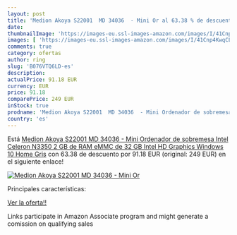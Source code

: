 ```yaml
---
layout: post
title: 'Medion Akoya S22001  MD 34036  - Mini Or al 63.38 % de descuento'
date: 
thumbnailImage: 'https://images-eu.ssl-images-amazon.com/images/I/41Cnp4KwqCL._SL200_.jpg'
images: [ 'https://images-eu.ssl-images-amazon.com/images/I/41Cnp4KwqCL._SL200_.jpg' ]
comments: true
category: ofertas
author: ring
slug: 'B076VTQ6LD-es'
description:
actualPrice: 91.18 EUR
currency: EUR
price: 91.18
comparePrice: 249 EUR
inStock: true
prodname: 'Medion Akoya S22001  MD 34036  - Mini Ordenador de sobremesa  Intel Celeron N3350  2 GB de RAM  eMMC de 32 GB  Intel HD Graphics  Windows 10 Home   Gris'
country: 'es'
---
```


Está [Medion Akoya S22001  MD 34036  - Mini Ordenador de sobremesa  Intel Celeron N3350  2 GB de RAM  eMMC de 32 GB  Intel HD Graphics  Windows 10 Home   Gris](https://www.amazon.es/dp/B076VTQ6LD/?tag=tolees-21) con 63.38 de descuento por 91.18 EUR (original: 249 EUR) en el siguiente enlace!

[![Medion Akoya S22001  MD 34036  - Mini Or](https://images-eu.ssl-images-amazon.com/images/I/41Cnp4KwqCL._SL200_.jpg)](https://www.amazon.es/dp/B076VTQ6LD/?tag=tolees-21)

Principales características:


[Ver la oferta!!](https://www.amazon.es/dp/B076VTQ6LD/?tag=tolees-21)

Links participate in Amazon Associate program and might generate a comission on qualifying sales


